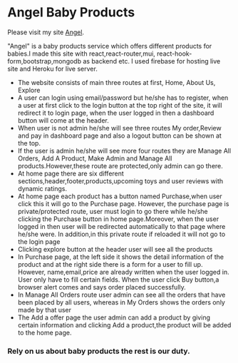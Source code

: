 




# Angel Baby Products

Please visit my site [Angel](https://baby-products-3fff4.web.app/).

"Angel" is a baby products service which offers different products for babies.I made this site with react,react-router,mui, react-hook-form,bootstrap,mongodb as backend etc. I used firebase for hosting live site and Heroku for live server. 

* The website consists of main three routes at first, Home, About Us, Explore
* A user can login using email/password but he/she has to register, when a user at first click to the login button at the top right of the site, it will redirect it to login page, when the user logged in then a dashboard button will come at the header. 
* When user is not admin he/she will see three routes My order,Review and pay in dashboard page and also a logout button can be shown at the top.
* If the user is admin he/she will see more four routes they are Manage All Orders, Add A Product, Make Admin and Manage All products.However,these route are protected,only admin can go there.                           
* At home page there are six different sections,header,footer,products,upcoming toys and user reviews with dynamic ratings.
* At home page each product has a button named Purchase,when user click this it will go to the  Purchase page. However, the purchase page is private/protected route, user must login to go there while he/she clicking the Purchase button in home page.Moreover, when the user logged in then user will be redirected automatically to that page where he/she were. In addition,in this private route if reloaded it will not go to the login page
* Clicking explore button at the header user will see all the products
* In Purchase page, at the left side it shows the detail information of the product and at the right side there is a form for a user to fill up. However, name,email,price are already written when the user logged in. User only have to fill certain fields. When the user click Buy button,a browser alert comes and says order placed successfully.
* In Manage All Orders route user admin can see all the orders that have been placed by all users, whereas in My Orders shows the orders only made by that user
* The Add a offer page the user admin can add a product by giving certain information and clicking Add a product,the product will be added to the home page.
### Rely on us about baby products the rest is our duty.



